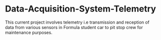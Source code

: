 # Data-Acquisition-System-Telemetry
This current project involves telemetry i.e transmission and reception of data from various sensors in Formula student car to pit stop crew for maintenance purposes.
